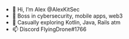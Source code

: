 - 👋 Hi, I’m Alex @AlexKitSec
- 👀 Boss in cybersecurity, mobile apps, web3
- 🌱 Casually exploring Kotlin, Java, Rails atm
- 📫 Discord FlyingDrone#1766
